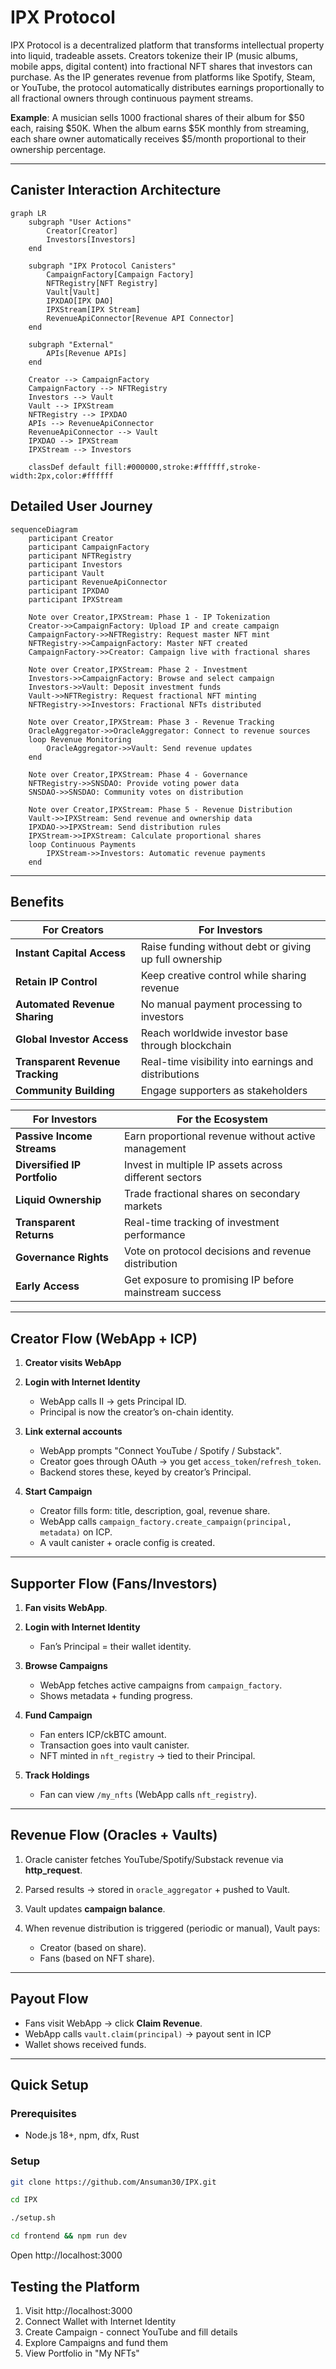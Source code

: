 # IPX Protocol

IPX Protocol is a decentralized platform that transforms intellectual property into liquid, tradeable assets. Creators tokenize their IP (music albums, mobile apps, digital content) into fractional NFT shares that investors can purchase. As the IP generates revenue from platforms like Spotify, Steam, or YouTube, the protocol automatically distributes earnings proportionally to all fractional owners through continuous payment streams.

**Example**: A musician sells 1000 fractional shares of their album for $50 each, raising $50K. When the album earns $5K monthly from streaming, each share owner automatically receives $5/month proportional to their ownership percentage.

---

## Canister Interaction Architecture

```mermaid
graph LR
    subgraph "User Actions"
        Creator[Creator]
        Investors[Investors]
    end
    
    subgraph "IPX Protocol Canisters"
        CampaignFactory[Campaign Factory]
        NFTRegistry[NFT Registry]
        Vault[Vault]
        IPXDAO[IPX DAO]
        IPXStream[IPX Stream]
        RevenueApiConnector[Revenue API Connector]
    end
    
    subgraph "External"
        APIs[Revenue APIs]
    end
    
    Creator --> CampaignFactory
    CampaignFactory --> NFTRegistry
    Investors --> Vault
    Vault --> IPXStream
    NFTRegistry --> IPXDAO
    APIs --> RevenueApiConnector
    RevenueApiConnector --> Vault
    IPXDAO --> IPXStream
    IPXStream --> Investors
    
    classDef default fill:#000000,stroke:#ffffff,stroke-width:2px,color:#ffffff
```

## Detailed User Journey

```mermaid
sequenceDiagram
    participant Creator
    participant CampaignFactory
    participant NFTRegistry
    participant Investors
    participant Vault
    participant RevenueApiConnector
    participant IPXDAO
    participant IPXStream
    
    Note over Creator,IPXStream: Phase 1 - IP Tokenization
    Creator->>CampaignFactory: Upload IP and create campaign
    CampaignFactory->>NFTRegistry: Request master NFT mint
    NFTRegistry->>CampaignFactory: Master NFT created
    CampaignFactory->>Creator: Campaign live with fractional shares
    
    Note over Creator,IPXStream: Phase 2 - Investment
    Investors->>CampaignFactory: Browse and select campaign
    Investors->>Vault: Deposit investment funds
    Vault->>NFTRegistry: Request fractional NFT minting
    NFTRegistry->>Investors: Fractional NFTs distributed
    
    Note over Creator,IPXStream: Phase 3 - Revenue Tracking
    OracleAggregator->>OracleAggregator: Connect to revenue sources
    loop Revenue Monitoring
        OracleAggregator->>Vault: Send revenue updates
    end
    
    Note over Creator,IPXStream: Phase 4 - Governance
    NFTRegistry->>SNSDAO: Provide voting power data
    SNSDAO->>SNSDAO: Community votes on distribution
    
    Note over Creator,IPXStream: Phase 5 - Revenue Distribution
    Vault->>IPXStream: Send revenue and ownership data
    IPXDAO->>IPXStream: Send distribution rules
    IPXStream->>IPXStream: Calculate proportional shares
    loop Continuous Payments
        IPXStream->>Investors: Automatic revenue payments
    end
```
---


## Benefits

| For Creators | For Investors |
|--------------|---------------|
| **Instant Capital Access** | Raise funding without debt or giving up full ownership |
| **Retain IP Control** | Keep creative control while sharing revenue |
| **Automated Revenue Sharing** | No manual payment processing to investors |
| **Global Investor Access** | Reach worldwide investor base through blockchain |
| **Transparent Revenue Tracking** | Real-time visibility into earnings and distributions |
| **Community Building** | Engage supporters as stakeholders |

| For Investors | For the Ecosystem |
|---------------|------------------|
| **Passive Income Streams** | Earn proportional revenue without active management |
| **Diversified IP Portfolio** | Invest in multiple IP assets across different sectors |
| **Liquid Ownership** | Trade fractional shares on secondary markets |
| **Transparent Returns** | Real-time tracking of investment performance |
| **Governance Rights** | Vote on protocol decisions and revenue distribution |
| **Early Access** | Get exposure to promising IP before mainstream success |



---

## Creator Flow (WebApp + ICP)

1. **Creator visits WebApp** 
2. **Login with Internet Identity**

   * WebApp calls II → gets Principal ID.
   * Principal is now the creator’s on-chain identity.
3. **Link external accounts**

   * WebApp prompts "Connect YouTube / Spotify / Substack".
   * Creator goes through OAuth → you get `access_token`/`refresh_token`.
   * Backend stores these, keyed by creator’s Principal.
4. **Start Campaign**

   * Creator fills form: title, description, goal, revenue share.
   * WebApp calls `campaign_factory.create_campaign(principal, metadata)` on ICP.
   * A vault canister + oracle config is created.

---

##  Supporter Flow (Fans/Investors)

1. **Fan visits WebApp**.
2. **Login with Internet Identity** 

   * Fan’s Principal = their wallet identity.
3. **Browse Campaigns**

   * WebApp fetches active campaigns from `campaign_factory`.
   * Shows metadata + funding progress.
4. **Fund Campaign**

   * Fan enters ICP/ckBTC amount.
   * Transaction goes into vault canister.
   * NFT minted in `nft_registry` → tied to their Principal.
5. **Track Holdings**

   * Fan can view `/my_nfts` (WebApp calls `nft_registry`).

---

##  Revenue Flow (Oracles + Vaults)

1. Oracle canister fetches YouTube/Spotify/Substack revenue via **http\_request**.
2. Parsed results → stored in `oracle_aggregator` + pushed to Vault.
3. Vault updates **campaign balance**.
4. When revenue distribution is triggered (periodic or manual), Vault pays:

   * Creator (based on share).
   * Fans (based on NFT share).

---

## Payout Flow

* Fans visit WebApp → click **Claim Revenue**.
* WebApp calls `vault.claim(principal)` → payout sent in ICP
* Wallet shows received funds.

---


## Quick Setup

### Prerequisites
- Node.js 18+, npm, dfx, Rust

### Setup
```bash
git clone https://github.com/Ansuman30/IPX.git
```
```bash
cd IPX
```
```bash
./setup.sh
```
```bash
cd frontend && npm run dev
```

Open http://localhost:3000

## Testing the Platform

1. Visit http://localhost:3000
2. Connect Wallet with Internet Identity
3. Create Campaign - connect YouTube and fill details
4. Explore Campaigns and fund them
5. View Portfolio in "My NFTs"


